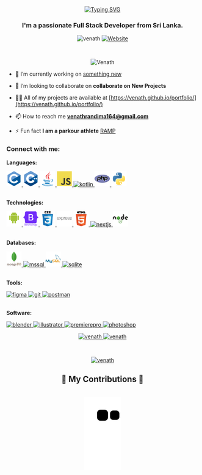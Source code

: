 

<!--
## Hi there 👋
**Venath/Venath** is a ✨ _special_ ✨ repository because its `README.md` (this file) appears on your GitHub profile.

Here are some ideas to get you started:

- 🔭 I’m currently working on ...
- 🌱 I’m currently learning ...
- 👯 I’m looking to collaborate on ...
- 🤔 I’m looking for help with ...
- 💬 Ask me about ...
- 📫 How to reach me: ...
- 😄 Pronouns: ...
- ⚡ Fun fact: ...
-->

<marquee><h1 align="center">Hi 👋, I'm Venath Randima</h1></marquee>
<div align="center">
  <a href="https://git.io/typing-svg"><img src="https://readme-typing-svg.herokuapp.com?font=Proggy+Fonts&size=24&pause=1000&color=1CC7C5&random=false&width=435&lines=Welcome+To+My+GitHub+Profile..." alt="Typing SVG" /></a>
</div>
<h3 align="center">I'm a passionate Full Stack Developer from Sri Lanka.</h3>

<p align="center"> 
  <img src="https://komarev.com/ghpvc/?username=venath&label=Visitors&color=0e75b6&style=flat" alt="venath" /> 
  <a href="https://jacobcolvin.com">
    <img alt="Website" src="https://img.shields.io/website?url=https://venath.github.io/portfolio/">
  </a>
</p>
</br>
<!--<p align="left"> <a href="https://github.com/ryo-ma/github-profile-trophy"><img src="https://github-profile-trophy.vercel.app/?username=venath" alt="venath" /></a> </p> -->
<p align="center"><img src="https://github-profile-trophy.vercel.app/?username=venath&theme=gitdimmed&no-bg=true&no-frame=true&margin-w=15&margin-h=15&row=2&column=6" alt="Venath" /> </p>

- 🔭 I’m currently working on [something new](https://venath.github.io/portfolio/)

- 👯 I’m looking to collaborate on **collaborate on New Projects**

- 👨‍💻 All of my projects are available at [https://venath.github.io/portfolio/](https://venath.github.io/portfolio/)

- 📫 How to reach me **venathrandima164@gmail.com**

- ⚡ Fun fact **I am a parkour athlete** <a href="https://www.youtube.com/team_Ramp">RAMP</a>

<h3 align="left">Connect with me:</h3>
<p align="left"> 
  <!-- Languages -->
  <p><strong>Languages:</strong></p>
  <a href="https://www.cprogramming.com/" target="_blank" rel="noreferrer"> 
    <img src="https://raw.githubusercontent.com/devicons/devicon/master/icons/c/c-original.svg" alt="c" width="40" height="40"/> 
  </a> 
  <a href="https://www.w3schools.com/cpp/" target="_blank" rel="noreferrer"> 
    <img src="https://raw.githubusercontent.com/devicons/devicon/master/icons/cplusplus/cplusplus-original.svg" alt="cplusplus" width="40" height="40"/> 
  </a> 
  <a href="https://www.java.com" target="_blank" rel="noreferrer"> 
    <img src="https://raw.githubusercontent.com/devicons/devicon/master/icons/java/java-original.svg" alt="java" width="40" height="40"/> 
  </a> 
  <a href="https://developer.mozilla.org/en-US/docs/Web/JavaScript" target="_blank" rel="noreferrer"> 
    <img src="https://raw.githubusercontent.com/devicons/devicon/master/icons/javascript/javascript-original.svg" alt="javascript" width="40" height="40"/> 
  </a> 
  <a href="https://kotlinlang.org" target="_blank" rel="noreferrer"> 
    <img src="https://www.vectorlogo.zone/logos/kotlinlang/kotlinlang-icon.svg" alt="kotlin" width="40" height="40"/> 
  </a> 
  <a href="https://www.php.net" target="_blank" rel="noreferrer"> 
    <img src="https://raw.githubusercontent.com/devicons/devicon/master/icons/php/php-original.svg" alt="php" width="40" height="40"/> 
  </a> 
  <a href="https://www.python.org" target="_blank" rel="noreferrer"> 
    <img src="https://raw.githubusercontent.com/devicons/devicon/master/icons/python/python-original.svg" alt="python" width="40" height="40"/> 
  </a> 
  <br><br>

  <!-- Technologies -->
  <p><strong>Technologies:</strong></p>
  <a href="https://developer.android.com" target="_blank" rel="noreferrer"> 
    <img src="https://raw.githubusercontent.com/devicons/devicon/master/icons/android/android-original-wordmark.svg" alt="android" width="40" height="40"/> 
  </a> 
  <a href="https://getbootstrap.com" target="_blank" rel="noreferrer"> 
    <img src="https://raw.githubusercontent.com/devicons/devicon/master/icons/bootstrap/bootstrap-plain-wordmark.svg" alt="bootstrap" width="40" height="40"/> 
  </a> 
  <a href="https://www.w3schools.com/css/" target="_blank" rel="noreferrer"> 
    <img src="https://raw.githubusercontent.com/devicons/devicon/master/icons/css3/css3-original-wordmark.svg" alt="css3" width="40" height="40"/> 
  </a> 
  <a href="https://expressjs.com" target="_blank" rel="noreferrer"> 
    <img src="https://raw.githubusercontent.com/devicons/devicon/master/icons/express/express-original-wordmark.svg" alt="express" width="40" height="40"/> 
  </a> 
  <a href="https://www.w3.org/html/" target="_blank" rel="noreferrer"> 
    <img src="https://raw.githubusercontent.com/devicons/devicon/master/icons/html5/html5-original-wordmark.svg" alt="html5" width="40" height="40"/> 
  </a> 
  <a href="https://nextjs.org/" target="_blank" rel="noreferrer"> 
    <img src="https://cdn.worldvectorlogo.com/logos/nextjs-2.svg" alt="nextjs" width="40" height="40"/> 
  </a> 
  <a href="https://nodejs.org" target="_blank" rel="noreferrer"> 
    <img src="https://raw.githubusercontent.com/devicons/devicon/master/icons/nodejs/nodejs-original-wordmark.svg" alt="nodejs" width="40" height="40"/> 
  </a> 
  <br><br>

  <!-- Databases -->
  <p><strong>Databases:</strong></p>
  <a href="https://www.mongodb.com/" target="_blank" rel="noreferrer"> 
    <img src="https://raw.githubusercontent.com/devicons/devicon/master/icons/mongodb/mongodb-original-wordmark.svg" alt="mongodb" width="40" height="40"/> 
  </a> 
  <a href="https://www.microsoft.com/en-us/sql-server" target="_blank" rel="noreferrer"> 
    <img src="https://www.svgrepo.com/show/303229/microsoft-sql-server-logo.svg" alt="mssql" width="40" height="40"/> 
  </a> 
  <a href="https://www.mysql.com/" target="_blank" rel="noreferrer"> 
    <img src="https://raw.githubusercontent.com/devicons/devicon/master/icons/mysql/mysql-original-wordmark.svg" alt="mysql" width="40" height="40"/> 
  </a> 
  <a href="https://www.sqlite.org/" target="_blank" rel="noreferrer"> 
    <img src="https://www.vectorlogo.zone/logos/sqlite/sqlite-icon.svg" alt="sqlite" width="40" height="40"/> 
  </a> 
  <br><br>

  <!-- Tools -->
  <p><strong>Tools:</strong></p>
  <a href="https://www.figma.com/" target="_blank" rel="noreferrer"> 
    <img src="https://www.vectorlogo.zone/logos/figma/figma-icon.svg" alt="figma" width="40" height="40"/> 
  </a> 
  <a href="https://git-scm.com/" target="_blank" rel="noreferrer"> 
    <img src="https://www.vectorlogo.zone/logos/git-scm/git-scm-icon.svg" alt="git" width="40" height="40"/> 
  </a> 
  <a href="https://postman.com" target="_blank" rel="noreferrer"> 
    <img src="https://www.vectorlogo.zone/logos/getpostman/getpostman-icon.svg" alt="postman" width="40" height="40"/> 
  </a> 
  <br><br>

  <!-- Software -->
  <p><strong>Software:</strong></p>
  <a href="https://www.blender.org/" target="_blank" rel="noreferrer"> 
    <img src="https://download.blender.org/branding/community/blender_community_badge_white.svg" alt="blender" width="40" height="40"/> 
  </a> 
  <a href="https://www.adobe.com/in/products/illustrator.html" target="_blank" rel="noreferrer"> 
    <img src="https://www.vectorlogo.zone/logos/adobe_illustrator/adobe_illustrator-icon.svg" alt="illustrator" width="40" height="40"/> 
  </a> 
  <a href="https://www.adobe.com/products/premiere.html" target="_blank" rel="noreferrer"> 
    <img src="https://github.com/get-icon/geticon/blob/master/icons/adobe-premiere_pro.svg" alt="premierepro" width="40" height="40"/> 
  </a> 
  <a href="https://www.photoshop.com/en" target="_blank" rel="noreferrer"> 
    <img src="https://github.com/get-icon/geticon/blob/master/icons/adobe-photoshop.svg" alt="photoshop" width="40" height="40"/> 
  </a> 
</p>


<p align="center">
   <a href="https://github.com/venath/github-readme-stats">
    <img src="https://github-readme-stats.vercel.app/api?username=venath&theme=react&show_icons=true&locale=en&hide_border=true&bg_color=0D1117" alt="venath" />
  </a>
  <a href="https://github.com/venath/github-readme-stats">
    <img src="https://github-readme-stats.vercel.app/api/top-langs?username=venath&theme=react&hide_border=true&bg_color=0D1117&show_icons=true&locale=en&layout=compact" alt="venath" />
  </a>
 
</p>


<br/>

 <p align="center"><a href=""> <img src="https://github-readme-streak-stats.herokuapp.com/?user=venath&show_icons=true&theme=holi-theme" alt="venath" /></a></p>

<div align="center">
  <h2>🐍 My Contributions 🐍</h2>
  <br>
  <img alt="snake eating my contributions" src="https://raw.githubusercontent.com/venath/venath/output/github-contribution-grid-snake.svg" />
  
  <br/><br/><br/>
</div>
